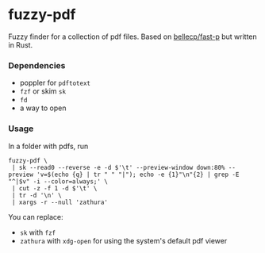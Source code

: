 # fuzzy-pdf

Fuzzy finder for a collection of pdf files. Based on [bellecp/fast-p](https://github.com/bellecp/fast-p) but written in Rust.

### Dependencies

- poppler for `pdftotext`
- `fzf` or skim `sk`
- `fd`
- a way to open

### Usage

In a folder with pdfs, run

```
fuzzy-pdf \
 | sk --read0 --reverse -e -d $'\t' --preview-window down:80% --preview 'v=$(echo {q} | tr " " "|"); echo -e {1}"\n"{2} | grep -E "^|$v" -i --color=always;' \
 | cut -z -f 1 -d $'\t' \
 | tr -d '\n' \
 | xargs -r --null 'zathura'
```

You can replace:

- `sk` with `fzf`
- `zathura` with `xdg-open` for using the system's default pdf viewer
